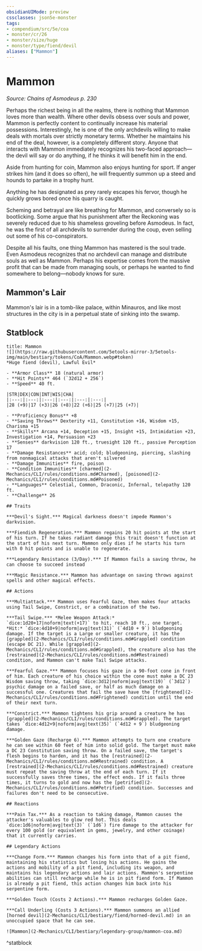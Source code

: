 ```yaml
---
obsidianUIMode: preview
cssclasses: json5e-monster
tags:
- compendium/src/5e/coa
- monster/cr/26
- monster/size/huge
- monster/type/fiend/devil
aliases: ["Mammon"]
---
```

# Mammon
*Source: Chains of Asmodeus p. 230*  

Perhaps the richest being in all the realms, there is nothing that Mammon loves more than wealth. Where other devils obsess over souls and power, Mammon is perfectly content to continually increase his material possessions. Interestingly, he is one of the only archdevils willing to make deals with mortals over strictly monetary terms. Whether he maintains his end of the deal, however, is a completely different story. Anyone that interacts with Mammon immediately recognizes his two-faced approach—the devil will say or do anything, if he thinks it will benefit him in the end.

Aside from hunting for coin, Mammon also enjoys hunting for sport. If anger strikes him (and it does so often), he will frequently summon up a steed and hounds to partake in a trophy hunt.

Anything he has designated as prey rarely escapes his fervor, though he quickly grows bored once his quarry is caught.

Scheming and betrayal are like breathing for Mammon, and conversely so is bootlicking. Some argue that his punishment after the Reckoning was severely reduced due to his shameless groveling before Asmodeus. In fact, he was the first of all archdevils to surrender during the coup, even selling out some of his co-conspirators.

Despite all his faults, one thing Mammon has mastered is the soul trade. Even Asmodeus recognizes that no archdevil can manage and distribute souls as well as Mammon. Perhaps his expertise comes from the massive profit that can be made from managing souls, or perhaps he wanted to find somewhere to belong—nobody knows for sure.

## Mammon's Lair

Mammon's lair is in a tomb-like palace, within Minauros, and like most structures in the city is in a perpetual state of sinking into the swamp.

## Statblock

```ad-statblock
title: Mammon
![](https://raw.githubusercontent.com/5etools-mirror-3/5etools-img/main/bestiary/tokens/CoA/Mammon.webp#token)
*Huge fiend (devil), Lawful Evil*

- **Armor Class** 18 (natural armor)
- **Hit Points** 464 (`32d12 + 256`)
- **Speed** 40 ft.

|STR|DEX|CON|INT|WIS|CHA|
|:---:|:---:|:---:|:---:|:---:|:---:|
|28 (+9)|17 (+3)|26 (+8)|22 (+6)|25 (+7)|25 (+7)|

- **Proficiency Bonus** +8
- **Saving Throws** Dexterity +11, Constitution +16, Wisdom +15, Charisma +15
- **Skills** Arcana +14, Deception +15, Insight +15, Intimidation +23, Investigation +14, Persuasion +23
- **Senses** darkvision 120 ft., truesight 120 ft., passive Perception 17
- **Damage Resistances** acid; cold; bludgeoning, piercing, slashing from nonmagical attacks that aren't silvered
- **Damage Immunities** fire, poison
- **Condition Immunities** [charmed](2-Mechanics/CLI/rules/conditions.md#Charmed), [poisoned](2-Mechanics/CLI/rules/conditions.md#Poisoned)
- **Languages** Celestial, Common, Draconic, Infernal, telepathy 120 ft.
- **Challenge** 26

## Traits

***Devil's Sight.*** Magical darkness doesn't impede Mammon's darkvision.

***Fiendish Regeneration.*** Mammon regains 20 hit points at the start of his turn. If he takes radiant damage this trait doesn't function at the start of his next turn. Mammon only dies if he starts his turn with 0 hit points and is unable to regenerate.

***Legendary Resistance (3/Day).*** If Mammon fails a saving throw, he can choose to succeed instead

***Magic Resistance.*** Mammon has advantage on saving throws against spells and other magical effects.

## Actions

***Multiattack.*** Mammon uses Fearful Gaze, then makes four attacks using Tail Swipe, Constrict, or a combination of the two.

***Tail Swipe.*** *Melee Weapon Attack:* `dice:1d20+17|noform|text(+17)` to hit, reach 10 ft., one target. *Hit:* `dice:4d10+9|noform|avg|text(31)` (`4d10 + 9`) bludgeoning damage. If the target is a Large or smaller creature, it has the [grappled](2-Mechanics/CLI/rules/conditions.md#Grappled) condition (escape DC 21). While [grappled](2-Mechanics/CLI/rules/conditions.md#Grappled), the creature also has the [restrained](2-Mechanics/CLI/rules/conditions.md#Restrained) condition, and Mammon can't make Tail Swipe attacks.

***Fearful Gaze.*** Mammon focuses his gaze in a 90-foot cone in front of him. Each creature of his choice within the cone must make a DC 23 Wisdom saving throw, taking `dice:3d12|noform|avg|text(19)` (`3d12`) psychic damage on a failed save, or half as much damage on a successful one. Creatures that fail the save have the [frightened](2-Mechanics/CLI/rules/conditions.md#Frightened) condition until the end of their next turn.

***Constrict.*** Mammon tightens his grip around a creature he has [grappled](2-Mechanics/CLI/rules/conditions.md#Grappled). The target takes `dice:4d12+9|noform|avg|text(35)` (`4d12 + 9`) bludgeoning damage.

***Golden Gaze (Recharge 6).*** Mammon attempts to turn one creature he can see within 60 feet of him into solid gold. The target must make a DC 23 Constitution saving throw. On a failed save, the target's flesh begins to harden, and it has the [restrained](2-Mechanics/CLI/rules/conditions.md#Restrained) condition. A [restrained](2-Mechanics/CLI/rules/conditions.md#Restrained) creature must repeat the saving throw at the end of each turn. If it successfully saves three times, the effect ends. If it fails three times, it turns to gold and now has the [petrified](2-Mechanics/CLI/rules/conditions.md#Petrified) condition. Successes and failures don't need to be consecutive.

## Reactions

***Pain Tax.*** As a reaction to taking damage, Mammon causes the attacker's valuables to glow red hot. This deals `dice:1d6|noform|avg|text(3)` (`1d6`) fire damage to the attacker for every 100 gold (or equivalent in gems, jewelry, and other coinage) that it currently carries.

## Legendary Actions

***Change Form.*** Mammon changes his form into that of a pit fiend, maintaining his statistics but losing his actions. He gains the actions and mobility of a pit fiend, including its weapon, and maintains his legendary actions and lair actions. Mammon's serpentine abilities can still recharge while he is in pit fiend form. If Mammon is already a pit fiend, this action changes him back into his serpentine form.

***Golden Touch (Costs 2 Actions).*** Mammon recharges Golden Gaze.

***Call Underling (Costs 3 Actions).*** Mammon summons an allied [horned devil](2-Mechanics/CLI/bestiary/fiend/horned-devil.md) in an unoccupied space that he can see.

![Mammon](2-Mechanics/CLI/bestiary/legendary-group/mammon-coa.md)
```
^statblock